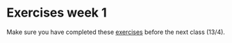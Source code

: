 # Exercises week 1

Make sure you have completed these [exercises](../../modules/basics-exercises) before the next class (13/4).

